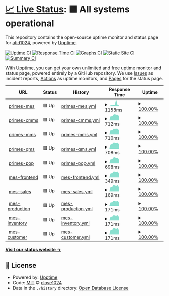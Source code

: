 # [📈 Live Status](https://atid1024.github.io/upptime): <!--live status--> **🟩 All systems operational**

This repository contains the open-source uptime monitor and status page for [atid1024](https://atid1024.github.io/upptime), powered by [Upptime](https://github.com/upptime/upptime).

[![Uptime CI](https://github.com/clove1024/upptime/workflows/Uptime%20CI/badge.svg)](https://github.com/clove1024/upptime/actions?query=workflow%3A%22Uptime+CI%22)
[![Response Time CI](https://github.com/clove1024/upptime/workflows/Response%20Time%20CI/badge.svg)](https://github.com/clove1024/upptime/actions?query=workflow%3A%22Response+Time+CI%22)
[![Graphs CI](https://github.com/clove1024/upptime/workflows/Graphs%20CI/badge.svg)](https://github.com/clove1024/upptime/actions?query=workflow%3A%22Graphs+CI%22)
[![Static Site CI](https://github.com/clove1024/upptime/workflows/Static%20Site%20CI/badge.svg)](https://github.com/clove1024/upptime/actions?query=workflow%3A%22Static+Site+CI%22)
[![Summary CI](https://github.com/clove1024/upptime/workflows/Summary%20CI/badge.svg)](https://github.com/clove1024/upptime/actions?query=workflow%3A%22Summary+CI%22)

With [Upptime](https://upptime.js.org), you can get your own unlimited and free uptime monitor and status page, powered entirely by a GitHub repository. We use [Issues](https://github.com/clove1024/upptime/issues) as incident reports, [Actions](https://github.com/clove1024/upptime/actions) as uptime monitors, and [Pages](https://clove1024.github.io/upptime) for the status page.

<!--start: status pages-->
<!-- This summary is generated by Upptime (https://github.com/upptime/upptime) -->
<!-- Do not edit this manually, your changes will be overwritten -->
<!-- prettier-ignore -->
| URL | Status | History | Response Time | Uptime |
| --- | ------ | ------- | ------------- | ------ |
| <img alt="" src="https://icons.duckduckgo.com/ip3/primes-mes.handymes.com.ico" height="13"> [primes-mes](https://primes-mes.handymes.com) | 🟩 Up | [primes-mes.yml](https://github.com/atid1024/primes-monitoring/commits/HEAD/history/primes-mes.yml) | <details><summary><img alt="Response time graph" src="./graphs/primes-mes/response-time-week.png" height="20"> 1158ms</summary><br><a href="https://atid1024.github.io/primes-monitoring/history/primes-mes"><img alt="Response time 784" src="https://img.shields.io/endpoint?url=https%3A%2F%2Fraw.githubusercontent.com%2Fatid1024%2Fprimes-monitoring%2FHEAD%2Fapi%2Fprimes-mes%2Fresponse-time.json"></a><br><a href="https://atid1024.github.io/primes-monitoring/history/primes-mes"><img alt="24-hour response time 562" src="https://img.shields.io/endpoint?url=https%3A%2F%2Fraw.githubusercontent.com%2Fatid1024%2Fprimes-monitoring%2FHEAD%2Fapi%2Fprimes-mes%2Fresponse-time-day.json"></a><br><a href="https://atid1024.github.io/primes-monitoring/history/primes-mes"><img alt="7-day response time 1158" src="https://img.shields.io/endpoint?url=https%3A%2F%2Fraw.githubusercontent.com%2Fatid1024%2Fprimes-monitoring%2FHEAD%2Fapi%2Fprimes-mes%2Fresponse-time-week.json"></a><br><a href="https://atid1024.github.io/primes-monitoring/history/primes-mes"><img alt="30-day response time 839" src="https://img.shields.io/endpoint?url=https%3A%2F%2Fraw.githubusercontent.com%2Fatid1024%2Fprimes-monitoring%2FHEAD%2Fapi%2Fprimes-mes%2Fresponse-time-month.json"></a><br><a href="https://atid1024.github.io/primes-monitoring/history/primes-mes"><img alt="1-year response time 784" src="https://img.shields.io/endpoint?url=https%3A%2F%2Fraw.githubusercontent.com%2Fatid1024%2Fprimes-monitoring%2FHEAD%2Fapi%2Fprimes-mes%2Fresponse-time-year.json"></a></details> | <details><summary><a href="https://atid1024.github.io/primes-monitoring/history/primes-mes">100.00%</a></summary><a href="https://atid1024.github.io/primes-monitoring/history/primes-mes"><img alt="All-time uptime 99.98%" src="https://img.shields.io/endpoint?url=https%3A%2F%2Fraw.githubusercontent.com%2Fatid1024%2Fprimes-monitoring%2FHEAD%2Fapi%2Fprimes-mes%2Fuptime.json"></a><br><a href="https://atid1024.github.io/primes-monitoring/history/primes-mes"><img alt="24-hour uptime 100.00%" src="https://img.shields.io/endpoint?url=https%3A%2F%2Fraw.githubusercontent.com%2Fatid1024%2Fprimes-monitoring%2FHEAD%2Fapi%2Fprimes-mes%2Fuptime-day.json"></a><br><a href="https://atid1024.github.io/primes-monitoring/history/primes-mes"><img alt="7-day uptime 100.00%" src="https://img.shields.io/endpoint?url=https%3A%2F%2Fraw.githubusercontent.com%2Fatid1024%2Fprimes-monitoring%2FHEAD%2Fapi%2Fprimes-mes%2Fuptime-week.json"></a><br><a href="https://atid1024.github.io/primes-monitoring/history/primes-mes"><img alt="30-day uptime 100.00%" src="https://img.shields.io/endpoint?url=https%3A%2F%2Fraw.githubusercontent.com%2Fatid1024%2Fprimes-monitoring%2FHEAD%2Fapi%2Fprimes-mes%2Fuptime-month.json"></a><br><a href="https://atid1024.github.io/primes-monitoring/history/primes-mes"><img alt="1-year uptime 99.98%" src="https://img.shields.io/endpoint?url=https%3A%2F%2Fraw.githubusercontent.com%2Fatid1024%2Fprimes-monitoring%2FHEAD%2Fapi%2Fprimes-mes%2Fuptime-year.json"></a></details>
| <img alt="" src="https://icons.duckduckgo.com/ip3/primes-cmms.handymes.com.ico" height="13"> [primes-cmms](https://primes-cmms.handymes.com) | 🟩 Up | [primes-cmms.yml](https://github.com/atid1024/primes-monitoring/commits/HEAD/history/primes-cmms.yml) | <details><summary><img alt="Response time graph" src="./graphs/primes-cmms/response-time-week.png" height="20"> 712ms</summary><br><a href="https://atid1024.github.io/primes-monitoring/history/primes-cmms"><img alt="Response time 769" src="https://img.shields.io/endpoint?url=https%3A%2F%2Fraw.githubusercontent.com%2Fatid1024%2Fprimes-monitoring%2FHEAD%2Fapi%2Fprimes-cmms%2Fresponse-time.json"></a><br><a href="https://atid1024.github.io/primes-monitoring/history/primes-cmms"><img alt="24-hour response time 612" src="https://img.shields.io/endpoint?url=https%3A%2F%2Fraw.githubusercontent.com%2Fatid1024%2Fprimes-monitoring%2FHEAD%2Fapi%2Fprimes-cmms%2Fresponse-time-day.json"></a><br><a href="https://atid1024.github.io/primes-monitoring/history/primes-cmms"><img alt="7-day response time 712" src="https://img.shields.io/endpoint?url=https%3A%2F%2Fraw.githubusercontent.com%2Fatid1024%2Fprimes-monitoring%2FHEAD%2Fapi%2Fprimes-cmms%2Fresponse-time-week.json"></a><br><a href="https://atid1024.github.io/primes-monitoring/history/primes-cmms"><img alt="30-day response time 745" src="https://img.shields.io/endpoint?url=https%3A%2F%2Fraw.githubusercontent.com%2Fatid1024%2Fprimes-monitoring%2FHEAD%2Fapi%2Fprimes-cmms%2Fresponse-time-month.json"></a><br><a href="https://atid1024.github.io/primes-monitoring/history/primes-cmms"><img alt="1-year response time 769" src="https://img.shields.io/endpoint?url=https%3A%2F%2Fraw.githubusercontent.com%2Fatid1024%2Fprimes-monitoring%2FHEAD%2Fapi%2Fprimes-cmms%2Fresponse-time-year.json"></a></details> | <details><summary><a href="https://atid1024.github.io/primes-monitoring/history/primes-cmms">100.00%</a></summary><a href="https://atid1024.github.io/primes-monitoring/history/primes-cmms"><img alt="All-time uptime 99.98%" src="https://img.shields.io/endpoint?url=https%3A%2F%2Fraw.githubusercontent.com%2Fatid1024%2Fprimes-monitoring%2FHEAD%2Fapi%2Fprimes-cmms%2Fuptime.json"></a><br><a href="https://atid1024.github.io/primes-monitoring/history/primes-cmms"><img alt="24-hour uptime 100.00%" src="https://img.shields.io/endpoint?url=https%3A%2F%2Fraw.githubusercontent.com%2Fatid1024%2Fprimes-monitoring%2FHEAD%2Fapi%2Fprimes-cmms%2Fuptime-day.json"></a><br><a href="https://atid1024.github.io/primes-monitoring/history/primes-cmms"><img alt="7-day uptime 100.00%" src="https://img.shields.io/endpoint?url=https%3A%2F%2Fraw.githubusercontent.com%2Fatid1024%2Fprimes-monitoring%2FHEAD%2Fapi%2Fprimes-cmms%2Fuptime-week.json"></a><br><a href="https://atid1024.github.io/primes-monitoring/history/primes-cmms"><img alt="30-day uptime 100.00%" src="https://img.shields.io/endpoint?url=https%3A%2F%2Fraw.githubusercontent.com%2Fatid1024%2Fprimes-monitoring%2FHEAD%2Fapi%2Fprimes-cmms%2Fuptime-month.json"></a><br><a href="https://atid1024.github.io/primes-monitoring/history/primes-cmms"><img alt="1-year uptime 99.98%" src="https://img.shields.io/endpoint?url=https%3A%2F%2Fraw.githubusercontent.com%2Fatid1024%2Fprimes-monitoring%2FHEAD%2Fapi%2Fprimes-cmms%2Fuptime-year.json"></a></details>
| <img alt="" src="https://icons.duckduckgo.com/ip3/primes-mms.handymes.com.ico" height="13"> [primes-mms](https://primes-mms.handymes.com) | 🟩 Up | [primes-mms.yml](https://github.com/atid1024/primes-monitoring/commits/HEAD/history/primes-mms.yml) | <details><summary><img alt="Response time graph" src="./graphs/primes-mms/response-time-week.png" height="20"> 710ms</summary><br><a href="https://atid1024.github.io/primes-monitoring/history/primes-mms"><img alt="Response time 755" src="https://img.shields.io/endpoint?url=https%3A%2F%2Fraw.githubusercontent.com%2Fatid1024%2Fprimes-monitoring%2FHEAD%2Fapi%2Fprimes-mms%2Fresponse-time.json"></a><br><a href="https://atid1024.github.io/primes-monitoring/history/primes-mms"><img alt="24-hour response time 598" src="https://img.shields.io/endpoint?url=https%3A%2F%2Fraw.githubusercontent.com%2Fatid1024%2Fprimes-monitoring%2FHEAD%2Fapi%2Fprimes-mms%2Fresponse-time-day.json"></a><br><a href="https://atid1024.github.io/primes-monitoring/history/primes-mms"><img alt="7-day response time 710" src="https://img.shields.io/endpoint?url=https%3A%2F%2Fraw.githubusercontent.com%2Fatid1024%2Fprimes-monitoring%2FHEAD%2Fapi%2Fprimes-mms%2Fresponse-time-week.json"></a><br><a href="https://atid1024.github.io/primes-monitoring/history/primes-mms"><img alt="30-day response time 755" src="https://img.shields.io/endpoint?url=https%3A%2F%2Fraw.githubusercontent.com%2Fatid1024%2Fprimes-monitoring%2FHEAD%2Fapi%2Fprimes-mms%2Fresponse-time-month.json"></a><br><a href="https://atid1024.github.io/primes-monitoring/history/primes-mms"><img alt="1-year response time 755" src="https://img.shields.io/endpoint?url=https%3A%2F%2Fraw.githubusercontent.com%2Fatid1024%2Fprimes-monitoring%2FHEAD%2Fapi%2Fprimes-mms%2Fresponse-time-year.json"></a></details> | <details><summary><a href="https://atid1024.github.io/primes-monitoring/history/primes-mms">100.00%</a></summary><a href="https://atid1024.github.io/primes-monitoring/history/primes-mms"><img alt="All-time uptime 99.98%" src="https://img.shields.io/endpoint?url=https%3A%2F%2Fraw.githubusercontent.com%2Fatid1024%2Fprimes-monitoring%2FHEAD%2Fapi%2Fprimes-mms%2Fuptime.json"></a><br><a href="https://atid1024.github.io/primes-monitoring/history/primes-mms"><img alt="24-hour uptime 100.00%" src="https://img.shields.io/endpoint?url=https%3A%2F%2Fraw.githubusercontent.com%2Fatid1024%2Fprimes-monitoring%2FHEAD%2Fapi%2Fprimes-mms%2Fuptime-day.json"></a><br><a href="https://atid1024.github.io/primes-monitoring/history/primes-mms"><img alt="7-day uptime 100.00%" src="https://img.shields.io/endpoint?url=https%3A%2F%2Fraw.githubusercontent.com%2Fatid1024%2Fprimes-monitoring%2FHEAD%2Fapi%2Fprimes-mms%2Fuptime-week.json"></a><br><a href="https://atid1024.github.io/primes-monitoring/history/primes-mms"><img alt="30-day uptime 100.00%" src="https://img.shields.io/endpoint?url=https%3A%2F%2Fraw.githubusercontent.com%2Fatid1024%2Fprimes-monitoring%2FHEAD%2Fapi%2Fprimes-mms%2Fuptime-month.json"></a><br><a href="https://atid1024.github.io/primes-monitoring/history/primes-mms"><img alt="1-year uptime 99.98%" src="https://img.shields.io/endpoint?url=https%3A%2F%2Fraw.githubusercontent.com%2Fatid1024%2Fprimes-monitoring%2FHEAD%2Fapi%2Fprimes-mms%2Fuptime-year.json"></a></details>
| <img alt="" src="https://icons.duckduckgo.com/ip3/primes-qms.handymes.com.ico" height="13"> [primes-qms](https://primes-qms.handymes.com) | 🟩 Up | [primes-qms.yml](https://github.com/atid1024/primes-monitoring/commits/HEAD/history/primes-qms.yml) | <details><summary><img alt="Response time graph" src="./graphs/primes-qms/response-time-week.png" height="20"> 708ms</summary><br><a href="https://atid1024.github.io/primes-monitoring/history/primes-qms"><img alt="Response time 747" src="https://img.shields.io/endpoint?url=https%3A%2F%2Fraw.githubusercontent.com%2Fatid1024%2Fprimes-monitoring%2FHEAD%2Fapi%2Fprimes-qms%2Fresponse-time.json"></a><br><a href="https://atid1024.github.io/primes-monitoring/history/primes-qms"><img alt="24-hour response time 601" src="https://img.shields.io/endpoint?url=https%3A%2F%2Fraw.githubusercontent.com%2Fatid1024%2Fprimes-monitoring%2FHEAD%2Fapi%2Fprimes-qms%2Fresponse-time-day.json"></a><br><a href="https://atid1024.github.io/primes-monitoring/history/primes-qms"><img alt="7-day response time 708" src="https://img.shields.io/endpoint?url=https%3A%2F%2Fraw.githubusercontent.com%2Fatid1024%2Fprimes-monitoring%2FHEAD%2Fapi%2Fprimes-qms%2Fresponse-time-week.json"></a><br><a href="https://atid1024.github.io/primes-monitoring/history/primes-qms"><img alt="30-day response time 730" src="https://img.shields.io/endpoint?url=https%3A%2F%2Fraw.githubusercontent.com%2Fatid1024%2Fprimes-monitoring%2FHEAD%2Fapi%2Fprimes-qms%2Fresponse-time-month.json"></a><br><a href="https://atid1024.github.io/primes-monitoring/history/primes-qms"><img alt="1-year response time 747" src="https://img.shields.io/endpoint?url=https%3A%2F%2Fraw.githubusercontent.com%2Fatid1024%2Fprimes-monitoring%2FHEAD%2Fapi%2Fprimes-qms%2Fresponse-time-year.json"></a></details> | <details><summary><a href="https://atid1024.github.io/primes-monitoring/history/primes-qms">100.00%</a></summary><a href="https://atid1024.github.io/primes-monitoring/history/primes-qms"><img alt="All-time uptime 99.98%" src="https://img.shields.io/endpoint?url=https%3A%2F%2Fraw.githubusercontent.com%2Fatid1024%2Fprimes-monitoring%2FHEAD%2Fapi%2Fprimes-qms%2Fuptime.json"></a><br><a href="https://atid1024.github.io/primes-monitoring/history/primes-qms"><img alt="24-hour uptime 100.00%" src="https://img.shields.io/endpoint?url=https%3A%2F%2Fraw.githubusercontent.com%2Fatid1024%2Fprimes-monitoring%2FHEAD%2Fapi%2Fprimes-qms%2Fuptime-day.json"></a><br><a href="https://atid1024.github.io/primes-monitoring/history/primes-qms"><img alt="7-day uptime 100.00%" src="https://img.shields.io/endpoint?url=https%3A%2F%2Fraw.githubusercontent.com%2Fatid1024%2Fprimes-monitoring%2FHEAD%2Fapi%2Fprimes-qms%2Fuptime-week.json"></a><br><a href="https://atid1024.github.io/primes-monitoring/history/primes-qms"><img alt="30-day uptime 100.00%" src="https://img.shields.io/endpoint?url=https%3A%2F%2Fraw.githubusercontent.com%2Fatid1024%2Fprimes-monitoring%2FHEAD%2Fapi%2Fprimes-qms%2Fuptime-month.json"></a><br><a href="https://atid1024.github.io/primes-monitoring/history/primes-qms"><img alt="1-year uptime 99.98%" src="https://img.shields.io/endpoint?url=https%3A%2F%2Fraw.githubusercontent.com%2Fatid1024%2Fprimes-monitoring%2FHEAD%2Fapi%2Fprimes-qms%2Fuptime-year.json"></a></details>
| <img alt="" src="https://icons.duckduckgo.com/ip3/primes-pop.handymes.com.ico" height="13"> [primes-pop](https://primes-pop.handymes.com) | 🟩 Up | [primes-pop.yml](https://github.com/atid1024/primes-monitoring/commits/HEAD/history/primes-pop.yml) | <details><summary><img alt="Response time graph" src="./graphs/primes-pop/response-time-week.png" height="20"> 698ms</summary><br><a href="https://atid1024.github.io/primes-monitoring/history/primes-pop"><img alt="Response time 743" src="https://img.shields.io/endpoint?url=https%3A%2F%2Fraw.githubusercontent.com%2Fatid1024%2Fprimes-monitoring%2FHEAD%2Fapi%2Fprimes-pop%2Fresponse-time.json"></a><br><a href="https://atid1024.github.io/primes-monitoring/history/primes-pop"><img alt="24-hour response time 546" src="https://img.shields.io/endpoint?url=https%3A%2F%2Fraw.githubusercontent.com%2Fatid1024%2Fprimes-monitoring%2FHEAD%2Fapi%2Fprimes-pop%2Fresponse-time-day.json"></a><br><a href="https://atid1024.github.io/primes-monitoring/history/primes-pop"><img alt="7-day response time 698" src="https://img.shields.io/endpoint?url=https%3A%2F%2Fraw.githubusercontent.com%2Fatid1024%2Fprimes-monitoring%2FHEAD%2Fapi%2Fprimes-pop%2Fresponse-time-week.json"></a><br><a href="https://atid1024.github.io/primes-monitoring/history/primes-pop"><img alt="30-day response time 726" src="https://img.shields.io/endpoint?url=https%3A%2F%2Fraw.githubusercontent.com%2Fatid1024%2Fprimes-monitoring%2FHEAD%2Fapi%2Fprimes-pop%2Fresponse-time-month.json"></a><br><a href="https://atid1024.github.io/primes-monitoring/history/primes-pop"><img alt="1-year response time 743" src="https://img.shields.io/endpoint?url=https%3A%2F%2Fraw.githubusercontent.com%2Fatid1024%2Fprimes-monitoring%2FHEAD%2Fapi%2Fprimes-pop%2Fresponse-time-year.json"></a></details> | <details><summary><a href="https://atid1024.github.io/primes-monitoring/history/primes-pop">100.00%</a></summary><a href="https://atid1024.github.io/primes-monitoring/history/primes-pop"><img alt="All-time uptime 99.98%" src="https://img.shields.io/endpoint?url=https%3A%2F%2Fraw.githubusercontent.com%2Fatid1024%2Fprimes-monitoring%2FHEAD%2Fapi%2Fprimes-pop%2Fuptime.json"></a><br><a href="https://atid1024.github.io/primes-monitoring/history/primes-pop"><img alt="24-hour uptime 100.00%" src="https://img.shields.io/endpoint?url=https%3A%2F%2Fraw.githubusercontent.com%2Fatid1024%2Fprimes-monitoring%2FHEAD%2Fapi%2Fprimes-pop%2Fuptime-day.json"></a><br><a href="https://atid1024.github.io/primes-monitoring/history/primes-pop"><img alt="7-day uptime 100.00%" src="https://img.shields.io/endpoint?url=https%3A%2F%2Fraw.githubusercontent.com%2Fatid1024%2Fprimes-monitoring%2FHEAD%2Fapi%2Fprimes-pop%2Fuptime-week.json"></a><br><a href="https://atid1024.github.io/primes-monitoring/history/primes-pop"><img alt="30-day uptime 100.00%" src="https://img.shields.io/endpoint?url=https%3A%2F%2Fraw.githubusercontent.com%2Fatid1024%2Fprimes-monitoring%2FHEAD%2Fapi%2Fprimes-pop%2Fuptime-month.json"></a><br><a href="https://atid1024.github.io/primes-monitoring/history/primes-pop"><img alt="1-year uptime 99.98%" src="https://img.shields.io/endpoint?url=https%3A%2F%2Fraw.githubusercontent.com%2Fatid1024%2Fprimes-monitoring%2FHEAD%2Fapi%2Fprimes-pop%2Fuptime-year.json"></a></details>
| <img alt="" src="https://icons.duckduckgo.com/ip3/mes.handymes.com.ico" height="13"> [mes-frontend](http://mes.handymes.com/) | 🟩 Up | [mes-frontend.yml](https://github.com/atid1024/primes-monitoring/commits/HEAD/history/mes-frontend.yml) | <details><summary><img alt="Response time graph" src="./graphs/mes-frontend/response-time-week.png" height="20"> 349ms</summary><br><a href="https://atid1024.github.io/primes-monitoring/history/mes-frontend"><img alt="Response time 387" src="https://img.shields.io/endpoint?url=https%3A%2F%2Fraw.githubusercontent.com%2Fatid1024%2Fprimes-monitoring%2FHEAD%2Fapi%2Fmes-frontend%2Fresponse-time.json"></a><br><a href="https://atid1024.github.io/primes-monitoring/history/mes-frontend"><img alt="24-hour response time 275" src="https://img.shields.io/endpoint?url=https%3A%2F%2Fraw.githubusercontent.com%2Fatid1024%2Fprimes-monitoring%2FHEAD%2Fapi%2Fmes-frontend%2Fresponse-time-day.json"></a><br><a href="https://atid1024.github.io/primes-monitoring/history/mes-frontend"><img alt="7-day response time 349" src="https://img.shields.io/endpoint?url=https%3A%2F%2Fraw.githubusercontent.com%2Fatid1024%2Fprimes-monitoring%2FHEAD%2Fapi%2Fmes-frontend%2Fresponse-time-week.json"></a><br><a href="https://atid1024.github.io/primes-monitoring/history/mes-frontend"><img alt="30-day response time 381" src="https://img.shields.io/endpoint?url=https%3A%2F%2Fraw.githubusercontent.com%2Fatid1024%2Fprimes-monitoring%2FHEAD%2Fapi%2Fmes-frontend%2Fresponse-time-month.json"></a><br><a href="https://atid1024.github.io/primes-monitoring/history/mes-frontend"><img alt="1-year response time 387" src="https://img.shields.io/endpoint?url=https%3A%2F%2Fraw.githubusercontent.com%2Fatid1024%2Fprimes-monitoring%2FHEAD%2Fapi%2Fmes-frontend%2Fresponse-time-year.json"></a></details> | <details><summary><a href="https://atid1024.github.io/primes-monitoring/history/mes-frontend">100.00%</a></summary><a href="https://atid1024.github.io/primes-monitoring/history/mes-frontend"><img alt="All-time uptime 100.00%" src="https://img.shields.io/endpoint?url=https%3A%2F%2Fraw.githubusercontent.com%2Fatid1024%2Fprimes-monitoring%2FHEAD%2Fapi%2Fmes-frontend%2Fuptime.json"></a><br><a href="https://atid1024.github.io/primes-monitoring/history/mes-frontend"><img alt="24-hour uptime 100.00%" src="https://img.shields.io/endpoint?url=https%3A%2F%2Fraw.githubusercontent.com%2Fatid1024%2Fprimes-monitoring%2FHEAD%2Fapi%2Fmes-frontend%2Fuptime-day.json"></a><br><a href="https://atid1024.github.io/primes-monitoring/history/mes-frontend"><img alt="7-day uptime 100.00%" src="https://img.shields.io/endpoint?url=https%3A%2F%2Fraw.githubusercontent.com%2Fatid1024%2Fprimes-monitoring%2FHEAD%2Fapi%2Fmes-frontend%2Fuptime-week.json"></a><br><a href="https://atid1024.github.io/primes-monitoring/history/mes-frontend"><img alt="30-day uptime 100.00%" src="https://img.shields.io/endpoint?url=https%3A%2F%2Fraw.githubusercontent.com%2Fatid1024%2Fprimes-monitoring%2FHEAD%2Fapi%2Fmes-frontend%2Fuptime-month.json"></a><br><a href="https://atid1024.github.io/primes-monitoring/history/mes-frontend"><img alt="1-year uptime 100.00%" src="https://img.shields.io/endpoint?url=https%3A%2F%2Fraw.githubusercontent.com%2Fatid1024%2Fprimes-monitoring%2FHEAD%2Fapi%2Fmes-frontend%2Fuptime-year.json"></a></details>
| <img alt="" src="https://icons.duckduckgo.com/ip3/mes.handymes.com.ico" height="13"> [mes-sales](http://mes.handymes.com/sales) | 🟩 Up | [mes-sales.yml](https://github.com/atid1024/primes-monitoring/commits/HEAD/history/mes-sales.yml) | <details><summary><img alt="Response time graph" src="./graphs/mes-sales/response-time-week.png" height="20"> 169ms</summary><br><a href="https://atid1024.github.io/primes-monitoring/history/mes-sales"><img alt="Response time 176" src="https://img.shields.io/endpoint?url=https%3A%2F%2Fraw.githubusercontent.com%2Fatid1024%2Fprimes-monitoring%2FHEAD%2Fapi%2Fmes-sales%2Fresponse-time.json"></a><br><a href="https://atid1024.github.io/primes-monitoring/history/mes-sales"><img alt="24-hour response time 137" src="https://img.shields.io/endpoint?url=https%3A%2F%2Fraw.githubusercontent.com%2Fatid1024%2Fprimes-monitoring%2FHEAD%2Fapi%2Fmes-sales%2Fresponse-time-day.json"></a><br><a href="https://atid1024.github.io/primes-monitoring/history/mes-sales"><img alt="7-day response time 169" src="https://img.shields.io/endpoint?url=https%3A%2F%2Fraw.githubusercontent.com%2Fatid1024%2Fprimes-monitoring%2FHEAD%2Fapi%2Fmes-sales%2Fresponse-time-week.json"></a><br><a href="https://atid1024.github.io/primes-monitoring/history/mes-sales"><img alt="30-day response time 175" src="https://img.shields.io/endpoint?url=https%3A%2F%2Fraw.githubusercontent.com%2Fatid1024%2Fprimes-monitoring%2FHEAD%2Fapi%2Fmes-sales%2Fresponse-time-month.json"></a><br><a href="https://atid1024.github.io/primes-monitoring/history/mes-sales"><img alt="1-year response time 176" src="https://img.shields.io/endpoint?url=https%3A%2F%2Fraw.githubusercontent.com%2Fatid1024%2Fprimes-monitoring%2FHEAD%2Fapi%2Fmes-sales%2Fresponse-time-year.json"></a></details> | <details><summary><a href="https://atid1024.github.io/primes-monitoring/history/mes-sales">100.00%</a></summary><a href="https://atid1024.github.io/primes-monitoring/history/mes-sales"><img alt="All-time uptime 100.00%" src="https://img.shields.io/endpoint?url=https%3A%2F%2Fraw.githubusercontent.com%2Fatid1024%2Fprimes-monitoring%2FHEAD%2Fapi%2Fmes-sales%2Fuptime.json"></a><br><a href="https://atid1024.github.io/primes-monitoring/history/mes-sales"><img alt="24-hour uptime 100.00%" src="https://img.shields.io/endpoint?url=https%3A%2F%2Fraw.githubusercontent.com%2Fatid1024%2Fprimes-monitoring%2FHEAD%2Fapi%2Fmes-sales%2Fuptime-day.json"></a><br><a href="https://atid1024.github.io/primes-monitoring/history/mes-sales"><img alt="7-day uptime 100.00%" src="https://img.shields.io/endpoint?url=https%3A%2F%2Fraw.githubusercontent.com%2Fatid1024%2Fprimes-monitoring%2FHEAD%2Fapi%2Fmes-sales%2Fuptime-week.json"></a><br><a href="https://atid1024.github.io/primes-monitoring/history/mes-sales"><img alt="30-day uptime 100.00%" src="https://img.shields.io/endpoint?url=https%3A%2F%2Fraw.githubusercontent.com%2Fatid1024%2Fprimes-monitoring%2FHEAD%2Fapi%2Fmes-sales%2Fuptime-month.json"></a><br><a href="https://atid1024.github.io/primes-monitoring/history/mes-sales"><img alt="1-year uptime 100.00%" src="https://img.shields.io/endpoint?url=https%3A%2F%2Fraw.githubusercontent.com%2Fatid1024%2Fprimes-monitoring%2FHEAD%2Fapi%2Fmes-sales%2Fuptime-year.json"></a></details>
| <img alt="" src="https://icons.duckduckgo.com/ip3/mes.handymes.com.ico" height="13"> [mes-production](http://mes.handymes.com/productions) | 🟩 Up | [mes-production.yml](https://github.com/atid1024/primes-monitoring/commits/HEAD/history/mes-production.yml) | <details><summary><img alt="Response time graph" src="./graphs/mes-production/response-time-week.png" height="20"> 171ms</summary><br><a href="https://atid1024.github.io/primes-monitoring/history/mes-production"><img alt="Response time 180" src="https://img.shields.io/endpoint?url=https%3A%2F%2Fraw.githubusercontent.com%2Fatid1024%2Fprimes-monitoring%2FHEAD%2Fapi%2Fmes-production%2Fresponse-time.json"></a><br><a href="https://atid1024.github.io/primes-monitoring/history/mes-production"><img alt="24-hour response time 138" src="https://img.shields.io/endpoint?url=https%3A%2F%2Fraw.githubusercontent.com%2Fatid1024%2Fprimes-monitoring%2FHEAD%2Fapi%2Fmes-production%2Fresponse-time-day.json"></a><br><a href="https://atid1024.github.io/primes-monitoring/history/mes-production"><img alt="7-day response time 171" src="https://img.shields.io/endpoint?url=https%3A%2F%2Fraw.githubusercontent.com%2Fatid1024%2Fprimes-monitoring%2FHEAD%2Fapi%2Fmes-production%2Fresponse-time-week.json"></a><br><a href="https://atid1024.github.io/primes-monitoring/history/mes-production"><img alt="30-day response time 179" src="https://img.shields.io/endpoint?url=https%3A%2F%2Fraw.githubusercontent.com%2Fatid1024%2Fprimes-monitoring%2FHEAD%2Fapi%2Fmes-production%2Fresponse-time-month.json"></a><br><a href="https://atid1024.github.io/primes-monitoring/history/mes-production"><img alt="1-year response time 180" src="https://img.shields.io/endpoint?url=https%3A%2F%2Fraw.githubusercontent.com%2Fatid1024%2Fprimes-monitoring%2FHEAD%2Fapi%2Fmes-production%2Fresponse-time-year.json"></a></details> | <details><summary><a href="https://atid1024.github.io/primes-monitoring/history/mes-production">100.00%</a></summary><a href="https://atid1024.github.io/primes-monitoring/history/mes-production"><img alt="All-time uptime 100.00%" src="https://img.shields.io/endpoint?url=https%3A%2F%2Fraw.githubusercontent.com%2Fatid1024%2Fprimes-monitoring%2FHEAD%2Fapi%2Fmes-production%2Fuptime.json"></a><br><a href="https://atid1024.github.io/primes-monitoring/history/mes-production"><img alt="24-hour uptime 100.00%" src="https://img.shields.io/endpoint?url=https%3A%2F%2Fraw.githubusercontent.com%2Fatid1024%2Fprimes-monitoring%2FHEAD%2Fapi%2Fmes-production%2Fuptime-day.json"></a><br><a href="https://atid1024.github.io/primes-monitoring/history/mes-production"><img alt="7-day uptime 100.00%" src="https://img.shields.io/endpoint?url=https%3A%2F%2Fraw.githubusercontent.com%2Fatid1024%2Fprimes-monitoring%2FHEAD%2Fapi%2Fmes-production%2Fuptime-week.json"></a><br><a href="https://atid1024.github.io/primes-monitoring/history/mes-production"><img alt="30-day uptime 100.00%" src="https://img.shields.io/endpoint?url=https%3A%2F%2Fraw.githubusercontent.com%2Fatid1024%2Fprimes-monitoring%2FHEAD%2Fapi%2Fmes-production%2Fuptime-month.json"></a><br><a href="https://atid1024.github.io/primes-monitoring/history/mes-production"><img alt="1-year uptime 100.00%" src="https://img.shields.io/endpoint?url=https%3A%2F%2Fraw.githubusercontent.com%2Fatid1024%2Fprimes-monitoring%2FHEAD%2Fapi%2Fmes-production%2Fuptime-year.json"></a></details>
| <img alt="" src="https://icons.duckduckgo.com/ip3/mes.handymes.com.ico" height="13"> [mes-inventory](http://mes.handymes.com/inventories) | 🟩 Up | [mes-inventory.yml](https://github.com/atid1024/primes-monitoring/commits/HEAD/history/mes-inventory.yml) | <details><summary><img alt="Response time graph" src="./graphs/mes-inventory/response-time-week.png" height="20"> 171ms</summary><br><a href="https://atid1024.github.io/primes-monitoring/history/mes-inventory"><img alt="Response time 177" src="https://img.shields.io/endpoint?url=https%3A%2F%2Fraw.githubusercontent.com%2Fatid1024%2Fprimes-monitoring%2FHEAD%2Fapi%2Fmes-inventory%2Fresponse-time.json"></a><br><a href="https://atid1024.github.io/primes-monitoring/history/mes-inventory"><img alt="24-hour response time 138" src="https://img.shields.io/endpoint?url=https%3A%2F%2Fraw.githubusercontent.com%2Fatid1024%2Fprimes-monitoring%2FHEAD%2Fapi%2Fmes-inventory%2Fresponse-time-day.json"></a><br><a href="https://atid1024.github.io/primes-monitoring/history/mes-inventory"><img alt="7-day response time 171" src="https://img.shields.io/endpoint?url=https%3A%2F%2Fraw.githubusercontent.com%2Fatid1024%2Fprimes-monitoring%2FHEAD%2Fapi%2Fmes-inventory%2Fresponse-time-week.json"></a><br><a href="https://atid1024.github.io/primes-monitoring/history/mes-inventory"><img alt="30-day response time 177" src="https://img.shields.io/endpoint?url=https%3A%2F%2Fraw.githubusercontent.com%2Fatid1024%2Fprimes-monitoring%2FHEAD%2Fapi%2Fmes-inventory%2Fresponse-time-month.json"></a><br><a href="https://atid1024.github.io/primes-monitoring/history/mes-inventory"><img alt="1-year response time 177" src="https://img.shields.io/endpoint?url=https%3A%2F%2Fraw.githubusercontent.com%2Fatid1024%2Fprimes-monitoring%2FHEAD%2Fapi%2Fmes-inventory%2Fresponse-time-year.json"></a></details> | <details><summary><a href="https://atid1024.github.io/primes-monitoring/history/mes-inventory">100.00%</a></summary><a href="https://atid1024.github.io/primes-monitoring/history/mes-inventory"><img alt="All-time uptime 100.00%" src="https://img.shields.io/endpoint?url=https%3A%2F%2Fraw.githubusercontent.com%2Fatid1024%2Fprimes-monitoring%2FHEAD%2Fapi%2Fmes-inventory%2Fuptime.json"></a><br><a href="https://atid1024.github.io/primes-monitoring/history/mes-inventory"><img alt="24-hour uptime 100.00%" src="https://img.shields.io/endpoint?url=https%3A%2F%2Fraw.githubusercontent.com%2Fatid1024%2Fprimes-monitoring%2FHEAD%2Fapi%2Fmes-inventory%2Fuptime-day.json"></a><br><a href="https://atid1024.github.io/primes-monitoring/history/mes-inventory"><img alt="7-day uptime 100.00%" src="https://img.shields.io/endpoint?url=https%3A%2F%2Fraw.githubusercontent.com%2Fatid1024%2Fprimes-monitoring%2FHEAD%2Fapi%2Fmes-inventory%2Fuptime-week.json"></a><br><a href="https://atid1024.github.io/primes-monitoring/history/mes-inventory"><img alt="30-day uptime 100.00%" src="https://img.shields.io/endpoint?url=https%3A%2F%2Fraw.githubusercontent.com%2Fatid1024%2Fprimes-monitoring%2FHEAD%2Fapi%2Fmes-inventory%2Fuptime-month.json"></a><br><a href="https://atid1024.github.io/primes-monitoring/history/mes-inventory"><img alt="1-year uptime 100.00%" src="https://img.shields.io/endpoint?url=https%3A%2F%2Fraw.githubusercontent.com%2Fatid1024%2Fprimes-monitoring%2FHEAD%2Fapi%2Fmes-inventory%2Fuptime-year.json"></a></details>
| <img alt="" src="https://icons.duckduckgo.com/ip3/mes.handymes.com.ico" height="13"> [mes-customer](http://mes.handymes.com/customers) | 🟩 Up | [mes-customer.yml](https://github.com/atid1024/primes-monitoring/commits/HEAD/history/mes-customer.yml) | <details><summary><img alt="Response time graph" src="./graphs/mes-customer/response-time-week.png" height="20"> 171ms</summary><br><a href="https://atid1024.github.io/primes-monitoring/history/mes-customer"><img alt="Response time 177" src="https://img.shields.io/endpoint?url=https%3A%2F%2Fraw.githubusercontent.com%2Fatid1024%2Fprimes-monitoring%2FHEAD%2Fapi%2Fmes-customer%2Fresponse-time.json"></a><br><a href="https://atid1024.github.io/primes-monitoring/history/mes-customer"><img alt="24-hour response time 138" src="https://img.shields.io/endpoint?url=https%3A%2F%2Fraw.githubusercontent.com%2Fatid1024%2Fprimes-monitoring%2FHEAD%2Fapi%2Fmes-customer%2Fresponse-time-day.json"></a><br><a href="https://atid1024.github.io/primes-monitoring/history/mes-customer"><img alt="7-day response time 171" src="https://img.shields.io/endpoint?url=https%3A%2F%2Fraw.githubusercontent.com%2Fatid1024%2Fprimes-monitoring%2FHEAD%2Fapi%2Fmes-customer%2Fresponse-time-week.json"></a><br><a href="https://atid1024.github.io/primes-monitoring/history/mes-customer"><img alt="30-day response time 176" src="https://img.shields.io/endpoint?url=https%3A%2F%2Fraw.githubusercontent.com%2Fatid1024%2Fprimes-monitoring%2FHEAD%2Fapi%2Fmes-customer%2Fresponse-time-month.json"></a><br><a href="https://atid1024.github.io/primes-monitoring/history/mes-customer"><img alt="1-year response time 177" src="https://img.shields.io/endpoint?url=https%3A%2F%2Fraw.githubusercontent.com%2Fatid1024%2Fprimes-monitoring%2FHEAD%2Fapi%2Fmes-customer%2Fresponse-time-year.json"></a></details> | <details><summary><a href="https://atid1024.github.io/primes-monitoring/history/mes-customer">100.00%</a></summary><a href="https://atid1024.github.io/primes-monitoring/history/mes-customer"><img alt="All-time uptime 100.00%" src="https://img.shields.io/endpoint?url=https%3A%2F%2Fraw.githubusercontent.com%2Fatid1024%2Fprimes-monitoring%2FHEAD%2Fapi%2Fmes-customer%2Fuptime.json"></a><br><a href="https://atid1024.github.io/primes-monitoring/history/mes-customer"><img alt="24-hour uptime 100.00%" src="https://img.shields.io/endpoint?url=https%3A%2F%2Fraw.githubusercontent.com%2Fatid1024%2Fprimes-monitoring%2FHEAD%2Fapi%2Fmes-customer%2Fuptime-day.json"></a><br><a href="https://atid1024.github.io/primes-monitoring/history/mes-customer"><img alt="7-day uptime 100.00%" src="https://img.shields.io/endpoint?url=https%3A%2F%2Fraw.githubusercontent.com%2Fatid1024%2Fprimes-monitoring%2FHEAD%2Fapi%2Fmes-customer%2Fuptime-week.json"></a><br><a href="https://atid1024.github.io/primes-monitoring/history/mes-customer"><img alt="30-day uptime 100.00%" src="https://img.shields.io/endpoint?url=https%3A%2F%2Fraw.githubusercontent.com%2Fatid1024%2Fprimes-monitoring%2FHEAD%2Fapi%2Fmes-customer%2Fuptime-month.json"></a><br><a href="https://atid1024.github.io/primes-monitoring/history/mes-customer"><img alt="1-year uptime 100.00%" src="https://img.shields.io/endpoint?url=https%3A%2F%2Fraw.githubusercontent.com%2Fatid1024%2Fprimes-monitoring%2FHEAD%2Fapi%2Fmes-customer%2Fuptime-year.json"></a></details>

<!--end: status pages-->

[**Visit our status website →**](https://atid1024.github.io/primes-monitoring)

## 📄 License

- Powered by: [Upptime](https://github.com/upptime/upptime)
- Code: [MIT](./LICENSE) © [clove1024](https://atid1024.github.io/primes-monitoring)
- Data in the `./history` directory: [Open Database License](https://opendatacommons.org/licenses/odbl/1-0/)
